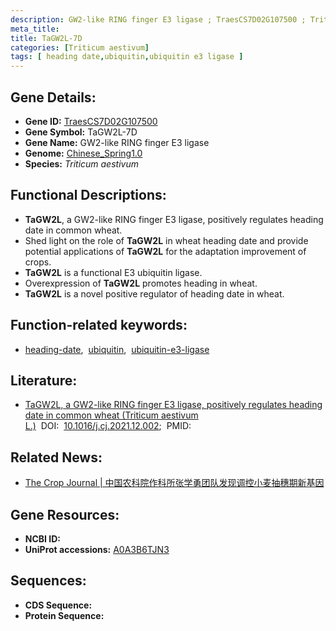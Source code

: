 ```yaml
---
description: GW2-like RING finger E3 ligase ; TraesCS7D02G107500 ; Triticum aestivum
meta_title:
title: TaGW2L-7D
categories: [Triticum aestivum]
tags: [ heading date,ubiquitin,ubiquitin e3 ligase ]
---
```


## Gene Details:
- **Gene ID:**	[TraesCS7D02G107500](https://ensembl.gramene.org/Triticum_aestivum/Gene/Summary?g=TraesCS7D02G107500)
- **Gene Symbol:** TaGW2L-7D
- **Gene Name:** GW2-like RING finger E3 ligase
- **Genome:** [Chinese_Spring1.0](https://ensembl.gramene.org/Triticum_aestivum/Info/Index)
- **Species:** *Triticum aestivum*

## Functional Descriptions:
   - **TaGW2L**, a GW2-like RING finger E3 ligase, positively regulates heading date in common wheat.
   - Shed light on the role of **TaGW2L** in wheat heading date and provide potential applications of **TaGW2L** for the adaptation improvement of crops.
   - **TaGW2L** is a functional E3 ubiquitin ligase.
   - Overexpression of **TaGW2L** promotes heading in wheat.
   - **TaGW2L** is a novel positive regulator of heading date in wheat.

## Function-related keywords:
   - [heading-date](/tags/heading-date/),&nbsp;&nbsp;[ubiquitin](/tags/ubiquitin/),&nbsp;&nbsp;[ubiquitin-e3-ligase](/tags/ubiquitin-e3-ligase/)

## Literature:
   - [TaGW2L, a GW2-like RING finger E3 ligase, positively regulates heading date in common wheat (Triticum aestivum L.)]( https://www.sciencedirect.com/science/article/pii/S2214514122000046)&nbsp;&nbsp;DOI:&nbsp;&nbsp;[10.1016/j.cj.2021.12.002](https://www.sciencedirect.com/science/article/pii/S2214514122000046);&nbsp;&nbsp;PMID:&nbsp;&nbsp;[](https://pubmed.ncbi.nlm.nih.gov//)

## Related News:
   - [The Crop Journal | 中国农科院作科所张学勇团队发现调控小麦抽穗期新基因](https://mp.weixin.qq.com/s?__biz=Mzg3MDEwNDEyMg==&mid=2247524442&idx=5&sn=5304e9aeb1b15752b47058fc2537736c&chksm=ce90cd0ff9e74419703f7dba907bc191bf0e820913843df69687e7665b6aff77f14269ce4534&scene=27#wechat_redirect)

## Gene Resources:
- **NCBI ID:**  [](https://www.ncbi.nlm.nih.gov/gene/?term=)
- **UniProt accessions:** [A0A3B6TJN3](https://www.uniprot.org/uniprotkb/A0A3B6TJN3/entry)



## Sequences:
- **CDS Sequence:**
- **Protein Sequence:**
